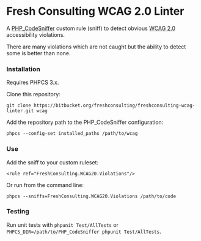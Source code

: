 # Fresh Consulting WCAG 2.0 Linter #

A [PHP_CodeSniffer](https://github.com/squizlabs/PHP_CodeSniffer) custom rule (sniff) to detect obvious [WCAG 2.0](https://www.w3.org/TR/WCAG20/) accessibility violations.

There are many violations which are not caught but the ability to detect some is better than none.


### Installation

Requires PHPCS 3.x.

Clone this repository:

    git clone https://bitbucket.org/freshconsulting/freshconsulting-wcag-linter.git wcag
	
Add the repository path to the PHP_CodeSniffer configuration:

    phpcs --config-set installed_paths /path/to/wcag


### Use

Add the sniff to your custom ruleset:

    <rule ref="FreshConsulting.WCAG20.Violations"/>

Or run from the command line:

    phpcs --sniffs=FreshConsulting.WCAG20.Violations /path/to/code
	

### Testing

Run unit tests with `phpunit Test/AllTests` or `PHPCS_DIR=/path/to/PHP_CodeSniffer phpunit Test/AllTests`.

